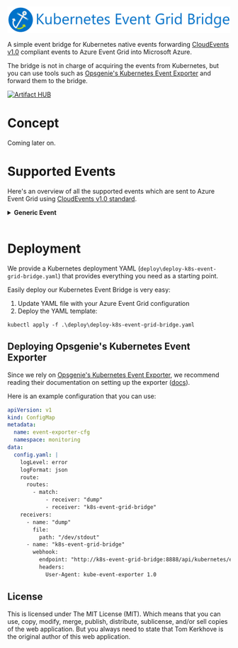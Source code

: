 ![Logo](./docs/media/logo-with-name.png)

A simple event bridge for Kubernetes native events forwarding [CloudEvents v1.0](https://cloudevents.io/) compliant events to Azure Event Grid into Microsoft Azure.

The bridge is not in charge of acquiring the events from Kubernetes, but you can use tools such as [Opsgenie's Kubernetes Event Exporter](https://github.com/opsgenie/kubernetes-event-exporter) and forward them to the bridge.

[![Artifact HUB](https://img.shields.io/endpoint?url=https://artifacthub.io/badge/repository/k8s-event-grid-bridge)](https://artifacthub.io/packages/search?repo=k8s-event-grid-bridge)

# Concept

Coming later on.

# Supported Events

Here's an overview of all the supported events which are sent to Azure Event Grid using [CloudEvents v1.0 standard](https://cloudevents.io/).

<details>
<summary><b>Generic Event</b></summary>

```json
{
	"specversion": "1.0",
	"type": "Kubernetes.Events.Generic",
	"source": "http://kubernetes",
	"id": "727b39dd-7ac1-4783-94f1-4a1d5de3d1da",
	"time": "2021-01-10T09:22:09.6277244Z",
	"datacontenttype": "application/json",
	"data": {
		"metadata": {
			"name": "k8s-event-bridge-workload.1656cffa3223676d",
			"namespace": "monitoring",
			"selfLink": "/api/v1/namespaces/monitoring/events/k8s-event-bridge-workload.1656cffa3223676d",
			"uid": "f5b5c92f-86c3-454f-a269-287dc1c46e62",
			"resourceVersion": "68019",
			"creationTimestamp": "2021-01-03T19:36:30Z",
			"managedFields": [{
				"manager": "kube-controller-manager",
				"operation": "Update",
				"apiVersion": "v1",
				"time": "2021-01-03T19:36:30Z"
			}]
		},
		"reason": "ScalingReplicaSet",
		"message": "Scaled up replica set k8s-event-bridge-workload-76888d9cc9 to 1",
		"source": {
			"component": "deployment-controller"
		},
		"firstTimestamp": "2021-01-03T19:36:30Z",
		"lastTimestamp": "2021-01-03T19:36:30Z",
		"count": 1,
		"type": "Normal",
		"reportingComponent": "",
		"reportingInstance": "",
		"involvedObject": {
			"kind": "Deployment",
			"namespace": "monitoring",
			"name": "k8s-event-bridge-workload",
			"uid": "4f3b68fc-126f-4df3-8961-c70d4d18f045",
			"apiVersion": "apps/v1",
			"resourceVersion": "68017",
			"labels": {
				"app": "k8s-event-bridge"
			}
		}
	}
}
```
</details>

<br />

# Deployment

We provide a Kubernetes deployment YAML (`deploy\deploy-k8s-event-grid-bridge.yaml`) that provides everything you need as a starting point.

Easily deploy our Kubernetes Event Bridge is very easy:

1. Update YAML file with your Azure Event Grid configuration
2. Deploy the YAML template:

```cli
kubectl apply -f .\deploy\deploy-k8s-event-grid-bridge.yaml
```

## Deploying Opsgenie's Kubernetes Event Exporter

Since we rely on [Opsgenie's Kubernetes Event Exporter](https://github.com/opsgenie/kubernetes-event-exporter), we recommend reading their documentation on setting up the exporter ([docs](https://github.com/opsgenie/kubernetes-event-exporter#deployment)).

Here is an example configuration that you can use:

```yaml
apiVersion: v1
kind: ConfigMap
metadata:
  name: event-exporter-cfg
  namespace: monitoring
data:
  config.yaml: |
    logLevel: error
    logFormat: json
    route:
      routes:
        - match:
            - receiver: "dump"
            - receiver: "k8s-event-grid-bridge"
    receivers:
      - name: "dump"
        file:
          path: "/dev/stdout"
      - name: "k8s-event-grid-bridge"
        webhook:
          endpoint: "http://k8s-event-grid-bridge:8888/api/kubernetes/events/forward"
          headers:
            User-Agent: kube-event-exporter 1.0
```

## License

This is licensed under The MIT License (MIT). Which means that you can use, copy, modify, merge, publish, distribute, sublicense, and/or sell copies of the web application. But you always need to state that Tom Kerkhove is the original author of this web application.
